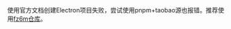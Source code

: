 使用官方文档创建Electron项目失败，尝试使用pnpm+taobao源也报错。推荐使用[fz6m仓库](https://github.com/xiefengnian/umijs-electron-plugin)。
